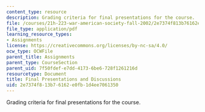 ```yaml
---
content_type: resource
description: Grading criteria for final presentations for the course.
file: /courses/21h-223-war-american-society-fall-2002/2e7374f813b76162e0fb1d4ee7061350_war_presguid1202.pdf
file_type: application/pdf
learning_resource_types:
- Assignments
license: https://creativecommons.org/licenses/by-nc-sa/4.0/
ocw_type: OCWFile
parent_title: Assignments
parent_type: CourseSection
parent_uid: 7f50fdef-e7dd-4173-6be6-728f1261216d
resourcetype: Document
title: Final Presentations and Discussions
uid: 2e7374f8-13b7-6162-e0fb-1d4ee7061350
---
```

Grading criteria for final presentations for the course.